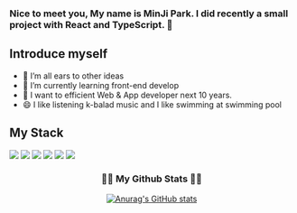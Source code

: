 ### Nice to meet you, My name is MinJi Park. I did recently a small project with React and TypeScript. 👋

## Introduce myself

- 🔭 I’m all ears to other ideas
- 🌱 I’m currently learning front-end develop
- 👯 I want to efficient Web & App developer next 10 years.
- 😄 I like listening k-balad music and I like swimming at swimming pool

## My Stack
  <div style="flex">
  <img src="https://img.shields.io/badge/TypeScript-3178C6?style=flat&logo=TypeScript&logoColor=white"/>
  <img src="https://img.shields.io/badge/React-61DAFB?style=flat&logo=React&logoColor=white"/>
  <img src="https://img.shields.io/badge/ReactQuery-F4154?style=flat&logo=ReactQuery&logoColor=white"/>
  <img src="https://img.shields.io/badge/Javascript-F7DF1E?style=flat&logo=Javascript&logoColor=white"/>
  <img src="https://img.shields.io/badge/HTML5-E34F26?style=flat&logo=HTML5&logoColor=white"/>
  <img src="https://img.shields.io/badge/CSS3-1572B6?style=flat&logo=CSS3&logoColor=white"/>
  
  </div>

<h3 align="center">👩‍💻 My Github Stats 👩‍💻</h3>
<div align="center">

[![Anurag's GitHub stats](https://github-readme-stats.vercel.app/api?username=Art-mj1)](https://github.com/anuraghazra/github-readme-stats)
</div>



